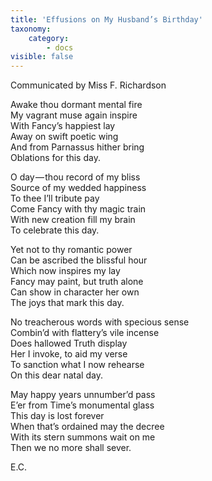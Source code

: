 ```yaml
---
title: 'Effusions on My Husband’s Birthday'
taxonomy:
    category:
        - docs
visible: false
---
```


<div class="author">Communicated by Miss F. Richardson</div>

Awake thou dormant mental fire  
My vagrant muse again inspire  
With Fancy’s happiest lay  
Away on swift poetic wing  
And from Parnassus hither bring  
Oblations for this day.

O day — thou record of my bliss  
Source of my wedded happiness  
To thee I’ll tribute pay  
Come Fancy with thy magic train  
With new creation fill my brain  
To celebrate this day.

Yet not to thy romantic power  
Can be ascribed the blissful hour  
Which now inspires my lay  
Fancy may paint, but truth alone  
Can show in character her own  
The joys that mark this day.

No treacherous words with specious sense  
Combin’d with flattery’s vile incense  
Does hallowed Truth display  
Her I invoke, to aid my verse  
To sanction what I now rehearse  
On this dear natal day.

May happy years unnumber’d pass  
E’er from Time’s monumental glass  
This day is lost forever  
When that’s ordained may the decree  
With its stern summons wait on me  
Then we no more shall sever.

E.C.